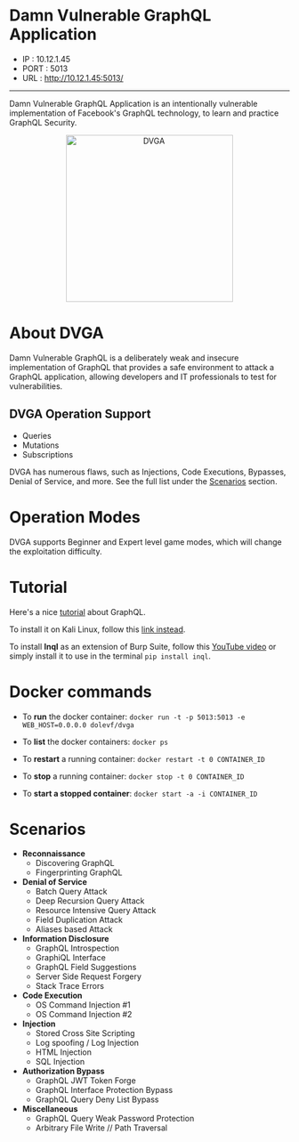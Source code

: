 # Damn Vulnerable GraphQL Application

- IP : 10.12.1.45
- PORT : 5013
- URL : http://10.12.1.45:5013/
---

Damn Vulnerable GraphQL Application is an intentionally vulnerable implementation of Facebook's GraphQL technology, to learn and practice GraphQL Security.


<p align="center">
  <img src="https://github.com/dolevf/Damn-Vulnerable-GraphQL-Application/blob/master/static/images/dvgql_logo.png?raw=true" width="300px" alt="DVGA"/>
</p>


# About DVGA
Damn Vulnerable GraphQL is a deliberately weak and insecure implementation of GraphQL that provides a safe environment to attack a GraphQL application, allowing developers and IT professionals to test for vulnerabilities.

## DVGA Operation Support
- Queries
- Mutations
- Subscriptions

DVGA has numerous flaws, such as Injections, Code Executions, Bypasses, Denial of Service, and more. See the full list under the [Scenarios](#scenarios) section.

# Operation Modes
DVGA supports Beginner and Expert level game modes, which will change the exploitation difficulty.

# Tutorial

Here's a nice [tutorial](https://zerodayhacker.com/dvga-walkthrough/) about GraphQL. 

To install it on Kali Linux, follow this [link instead](https://www.kali.org/docs/containers/installing-docker-on-kali/).

To install **Inql** as an extension of Burp Suite, follow this [YouTube video](https://www.youtube.com/watch?v=gFhKBV_iem0) or simply install it to use in the terminal `pip install inql`.

# Docker commands

- To **run** the docker container: `docker run -t -p 5013:5013 -e WEB_HOST=0.0.0.0 dolevf/dvga`
  
- To **list** the docker containers: `docker ps`
  
- To **restart** a running container: `docker restart -t 0 CONTAINER_ID`

- To **stop** a running container: `docker stop -t 0 CONTAINER_ID`

- To **start a stopped container**: `docker start -a -i CONTAINER_ID`

# Scenarios
* **Reconnaissance**
  * Discovering GraphQL
  * Fingerprinting GraphQL
* **Denial of Service**
  * Batch Query Attack
  * Deep Recursion Query Attack
  * Resource Intensive Query Attack
  * Field Duplication Attack
  * Aliases based Attack
* **Information Disclosure**
  * GraphQL Introspection
  * GraphiQL Interface
  * GraphQL Field Suggestions
  * Server Side Request Forgery
  * Stack Trace Errors
* **Code Execution**
  * OS Command Injection #1
  * OS Command Injection #2
* **Injection**
  * Stored Cross Site Scripting
  * Log spoofing / Log Injection
  * HTML Injection
  * SQL Injection
* **Authorization Bypass**
  * GraphQL JWT Token Forge
  * GraphQL Interface Protection Bypass
  * GraphQL Query Deny List Bypass
* **Miscellaneous**
  * GraphQL Query Weak Password Protection
  * Arbitrary File Write // Path Traversal
